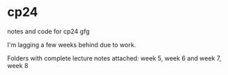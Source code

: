 # cp24
notes and code for cp24 gfg

I'm lagging a few weeks behind due to work.

Folders with complete lecture notes attached: week 5, week 6 and week 7, week 8
